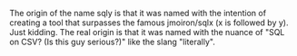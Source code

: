 The origin of the name sqly is that it was named with the intention of creating a tool that surpasses the famous jmoiron/sqlx (x is followed by y). Just kidding. The real origin is that it was named with the nuance of "SQL on CSV? (Is this guy serious?)" like the slang "literally".
